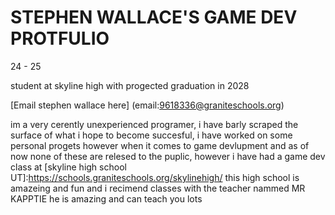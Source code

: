# STEPHEN WALLACE'S GAME DEV PROTFULIO 

24 - 25

student at skyline high with progected graduation in 2028

[Email stephen wallace here] (email:9618336@graniteschools.org)

im a very cerently unexperienced programer, i have barly scraped the surface of what i hope to become succesful, i have worked on some personal progets however when it comes to game devlupment and as of now none of these are relesed to the puplic, however i have had a game dev class at [skyline high school UT]:https://schools.graniteschools.org/skylinehigh/ this high school is amazeing and fun and i recimend classes with the teacher nammed MR KAPPTIE he is amazing and can teach you lots




